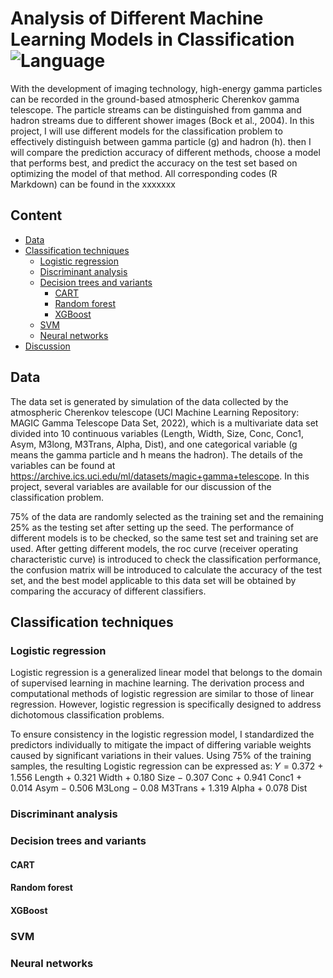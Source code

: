 # Analysis of Different Machine Learning Models in Classification  ![Language](https://img.shields.io/badge/language-R-blue)
With the development of imaging technology, high-energy gamma particles can be recorded in the ground-based atmospheric Cherenkov gamma telescope. The particle streams can be distinguished from gamma and hadron streams due to different shower images (Bock et al., 2004). In this project, I will use different models for the classification problem to effectively distinguish between gamma particle (g) and hadron (h). then I will compare the prediction accuracy of different methods, choose a model that performs best, and predict the accuracy on the test set based on optimizing the model of that method. All corresponding codes (R Markdown) can be found in the xxxxxxx

## Content
- [Data](#1)
- [Classification techniques](#2)
    - [Logistic regression](#2-1)
    - [Discriminant analysis](#2-2)
    - [Decision trees and variants](#2-3)
        - [CART](#2-3-1)
        - [Random forest](#2-3-2)
        - [XGBoost](#2-3-3)
    - [SVM](#2-4)
    - [Neural networks](#2-5)
- [Discussion](#3)

## Data
The data set is generated by simulation of the data collected by the atmospheric Cherenkov telescope (UCI Machine Learning Repository: MAGIC Gamma Telescope Data Set, 2022), which is a multivariate data set divided into 10 continuous variables (Length, Width, Size, Conc, Conc1, Asym, M3long, M3Trans, Alpha, Dist), and one categorical variable (g means the gamma particle and h means the hadron). The details of the variables can be found at https://archive.ics.uci.edu/ml/datasets/magic+gamma+telescope. In this project, several variables are available for our discussion of the classification problem. 

75% of the data are randomly selected as the training set and the remaining 25% as the testing set after setting up the seed. The performance of different models is to be checked, so the same test set and training set are used. After getting different models, the roc curve (receiver operating characteristic curve) is introduced to check the classification performance, the confusion matrix will be introduced to calculate the accuracy of the test set, and the best model applicable to this data set will be obtained by comparing the accuracy of different classifiers.

## Classification techniques

### Logistic regression

Logistic regression is a generalized linear model that belongs to the domain of supervised learning in machine learning. The derivation process and computational methods of logistic regression are similar to those of linear regression. However, logistic regression is specifically designed to address dichotomous classification problems.

To ensure consistency in the logistic regression model, I standardized the predictors individually to mitigate the impact of differing variable weights caused by significant variations in their values. Using 75% of the training samples, the resulting Logistic regression can be expressed as: 𝑌 = 0.372 + 1.556 Length + 0.321 Width + 0.180 Size − 0.307 Conc + 0.941 Conc1 + 0.014 Asym − 0.506 M3Long − 0.08 M3Trans + 1.319 Alpha + 0.078 Dist
### Discriminant analysis
### Decision trees and variants
#### CART
#### Random forest
#### XGBoost
### SVM
### Neural networks
## 
